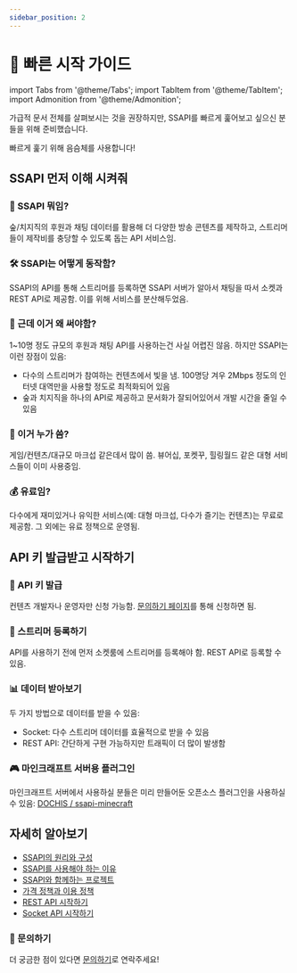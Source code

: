 ```yaml
---
sidebar_position: 2
---
```


# 🚄 빠른 시작 가이드

import Tabs from '@theme/Tabs';
import TabItem from '@theme/TabItem';
import Admonition from '@theme/Admonition';

<Admonition type="caution">
 가급적 문서 전체를 살펴보시는 것을 권장하지만, SSAPI를 빠르게 훑어보고 싶으신 분들을 위해 준비했습니다.
 
 빠르게 훑기 위해 음슴체를 사용합니다!
</Admonition>

## SSAPI 먼저 이해 시켜줘

### 🤔 SSAPI 뭐임?

숲/치지직의 후원과 채팅 데이터를 활용해 더 다양한 방송 콘텐츠를 제작하고, 스트리머들이 제작비를 충당할 수 있도록 돕는 API 서비스임.

### 🛠 SSAPI는 어떻게 동작함?

SSAPI의 API를 통해 스트리머를 등록하면 SSAPI 서버가 알아서 채팅을 따서 소켓과 REST API로 제공함. 이를 위해 서비스를 분산해두었음.

### 🤷 근데 이거 왜 써야함?

1~10명 정도 규모의 후원과 채팅 API를 사용하는건 사실 어렵진 않음. 하지만 SSAPI는 이런 장점이 있음:

- 다수의 스트리머가 참여하는 컨텐츠에서 빛을 냄. 100명당 겨우 2Mbps 정도의 인터넷 대역만을 사용할 정도로 최적화되어 있음
- 숲과 치지직을 하나의 API로 제공하고 문서화가 잘되어있어서 개발 시간을 줄일 수 있음

### 👥 이거 누가 씀?

게임/컨텐츠/대규모 마크섭 같은데서 많이 씀. 뷰어십, 포켓꾸, 힐링월드 같은 대형 서비스들이 이미 사용중임.

### 💰 유료임?

다수에게 재미있거나 유익한 서비스(예: 대형 마크섭, 다수가 즐기는 컨텐츠)는 무료로 제공함. 그 외에는 유료 정책으로 운영됨.

## API 키 발급받고 시작하기

### 🔑 API 키 발급

컨텐츠 개발자나 운영자만 신청 가능함. [문의하기 페이지](/docs/contact)를 통해 신청하면 됨.

### 📝 스트리머 등록하기

API를 사용하기 전에 먼저 소켓룸에 스트리머를 등록해야 함. REST API로 등록할 수 있음.

### 📊 데이터 받아보기

두 가지 방법으로 데이터를 받을 수 있음:

- Socket: 다수 스트리머 데이터를 효율적으로 받을 수 있음
- REST API: 간단하게 구현 가능하지만 트래픽이 더 많이 발생함

### 🎮 마인크래프트 서버용 플러그인

마인크래프트 서버에서 사용하실 분들은 미리 만들어둔 오픈소스 플러그인을 사용하실 수 있음:
[DOCHIS / ssapi-minecraft](https://github.com/DOCHIS/ssapi-minecraft)

## 자세히 알아보기

- [SSAPI의 원리와 구성](/docs/intro/api)
- [SSAPI를 사용해야 하는 이유](/docs/intro/why-use)
- [SSAPI와 함께하는 프로젝트](/docs/intro/projects)
- [가격 정책과 이용 정책](/docs/intro/policy)
- [REST API 시작하기](/docs/rest-api/start)
- [Socket API 시작하기](/docs/socket/start)

### 💬 문의하기

더 궁금한 점이 있다면 [문의하기](/docs/contact)로 연락주세요!
